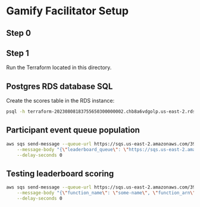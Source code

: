 # Gamify Facilitator Setup

## Step 0

## Step 1

Run the Terraform located in this directory.

## Postgres RDS database SQL

Create the scores table in the RDS instance:

```bash
psql -h terraform-20230808183755650300000002.chb8a6vdgolp.us-east-2.rds.amazonaws.com -U vaultadmin --dbname=leaderboard -f sql/001_create_scores.sql
```

## Participant event queue population

```bash
aws sqs send-message --queue-url https://sqs.us-east-2.amazonaws.com/395920473437/participant-events \
    --message-body "{\"leaderboard_queue\": \"https://sqs.us-east-2.amazonaws.com/395920473437/leaderboard-events\"}" \
    --delay-seconds 0
```

## Testing leaderboard scoring

```bash
aws sqs send-message --queue-url https://sqs.us-east-2.amazonaws.com/395920473437/leaderboard-events \
    --message-body "{\"function_name\": \"some-name\", \"function_arn\": \"the:arn\", \"account_id\": \"123456789\", \"points\": 10}" \
    --delay-seconds 0
```
